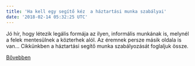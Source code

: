 ```yaml
---
title: 'Ha kell egy segítő kéz  a háztartási munka szabályai'
date: '2018-02-14 05:32:25 UTC'
---
```


Jó hír, hogy létezik legális formája az ilyen, informális munkának is, melynél a felek mentesülnek a közterhek alól. Az éremnek persze másik oldala is van… Cikkünkben a háztartási segítő munka szabályozását foglaljuk össze.


[Bővebben](http://ift.tt/2Gawy3U)
